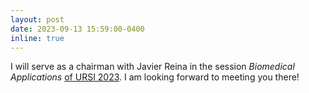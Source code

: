 ```yaml
---
layout: post
date: 2023-09-13 15:59:00-0400
inline: true
---
```


I will serve as a chairman with Javier Reina in the session *Biomedical Applications* [of URSI 2023](https://www.conftool.net/ursicaceres2023/index.php?page=browseSessions&print=embed&form_session=159&presentations=hide). I am looking forward to meeting you there!

